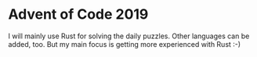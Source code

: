 # Advent of Code 2019

I will mainly use Rust for solving the daily puzzles.
Other languages can be added, too.
But my main focus is getting more experienced with Rust :-)
